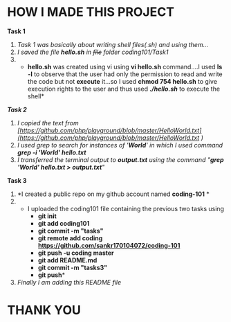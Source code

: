 # HOW I MADE THIS PROJECT

**Task 1**

1. *Task 1 was basically about writing shell files(.sh) and using them...*
2. *I saved the file **hello.sh** in ~~file~~ folder coding101/Task1*
3. * **hello.sh** was created using vi using **vi hello.sh** command....I used **ls -l** to observe that the user had only the permission to read and write the code but not **execute** it...so I used **chmod 754 hello.sh** to give execution rights to the user and thus used **_./hello.sh_** to execute the shell*

**_Task 2_**

1. *I copied the text from [https://github.com/php/playground/blob/master/HelloWorld.txt](https://github.com/php/playground/blob/master/HelloWorld.txt )*
2. *I used grep to search  for instances of '**_World_**' in which I used command **grep -i 'World' hello.txt***
3. *I transferred the terminal output to **_output.txt_** using the command "**grep  'World' hello.txt > output.txt**"*

**Task 3**

1. *I created a public repo on my github account named **coding-101** *
2. * I uploaded the coding101 file containing the previous two tasks using 
        - **git init**
        - **git add coding101**
        - **git commit -m "tasks"**
        - **git remote add coding https://github.com/sankr170104072/coding-101**
        - **git push -u coding master**
        - **git add README.md**
        - **git commit -m "tasks3"**
        - **git push***
3. *Finally I am adding this README file*

# THANK YOU

